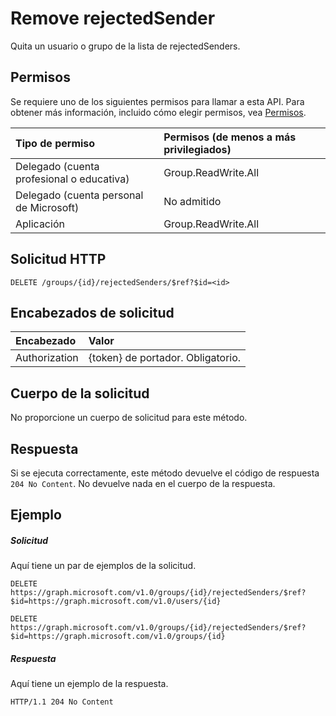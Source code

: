 # <a name="remove-rejectedsender"></a>Remove rejectedSender

Quita un usuario o grupo de la lista de rejectedSenders.

## <a name="permissions"></a>Permisos

Se requiere uno de los siguientes permisos para llamar a esta API. Para obtener más información, incluido cómo elegir permisos, vea [Permisos](../../../concepts/permissions_reference.md).

| Tipo de permiso                        | Permisos (de menos a más privilegiados)  |
|:---------------------------------------|:-------------------------------------------- |
| Delegado (cuenta profesional o educativa)     | Group.ReadWrite.All    
| Delegado (cuenta personal de Microsoft) | No admitido
| Aplicación                            | Group.ReadWrite.All

## <a name="http-request"></a>Solicitud HTTP
<!-- { "blockType": "ignored" } -->
```http
DELETE /groups/{id}/rejectedSenders/$ref?$id=<id>
```

## <a name="request-headers"></a>Encabezados de solicitud

| Encabezado         | Valor                      |
|:---------------|:---------------------------|
| Authorization  | {token} de portador. Obligatorio. 

## <a name="request-body"></a>Cuerpo de la solicitud

No proporcione un cuerpo de solicitud para este método.

## <a name="response"></a>Respuesta

Si se ejecuta correctamente, este método devuelve el código de respuesta `204 No Content`. No devuelve nada en el cuerpo de la respuesta.

## <a name="example"></a>Ejemplo

##### <a name="request"></a>Solicitud

Aquí tiene un par de ejemplos de la solicitud.
<!-- {
  "blockType": "request",
  "name": "create_directoryobject_from_group"
}-->
```http
DELETE https://graph.microsoft.com/v1.0/groups/{id}/rejectedSenders/$ref?$id=https://graph.microsoft.com/v1.0/users/{id}

DELETE https://graph.microsoft.com/v1.0/groups/{id}/rejectedSenders/$ref?$id=https://graph.microsoft.com/v1.0/groups/{id}
```

##### <a name="response"></a>Respuesta

Aquí tiene un ejemplo de la respuesta. 
<!-- {
  "blockType": "response",
  "truncated": true
} -->
```http
HTTP/1.1 204 No Content
```

<!-- uuid: 8fcb5dbc-d5aa-4681-8e31-b001d5168d79
2015-10-25 14:57:30 UTC -->
<!-- {
  "type": "#page.annotation",
  "description": "Create rejectedSender",
  "keywords": "",
  "section": "documentation",
  "tocPath": ""
}-->